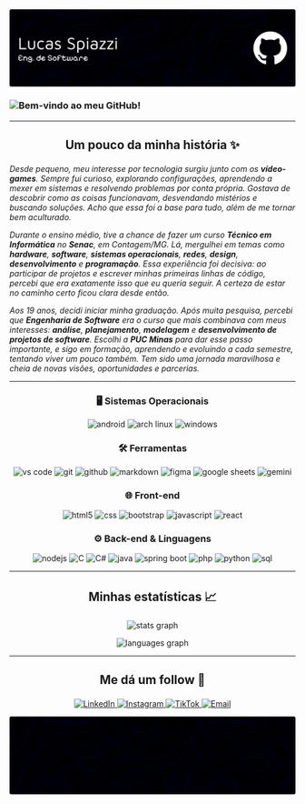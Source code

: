 <div> <img align="center" alt="Header" src="img/banner.png"> </div>

### ![Bem-vindo ao meu GitHub!](https://readme-typing-svg.demolab.com?font=Press+Start+2P&size=14&pause=1200&color=FFF&background=00000000&center=true&vCenter=true&width=1000&lines=%3E+Bem-Vindo+ao+meu+GitHub!!;>+Meu+nome+é+Lucas+Spiazzi;>+Sou+Engenheiro+de+Software;>+Aqui+está+um+pouco+sobre+mim;>+Obrigado+pela+visita!!)

---

<h2 align="center"><p>Um pouco da minha história ✨</p></h2>

_Desde pequeno, meu interesse por tecnologia surgiu junto com os **vídeo-games**. Sempre fui curioso, explorando configurações, aprendendo a mexer em sistemas e resolvendo problemas por conta própria. Gostava de descobrir como as coisas funcionavam, desvendando mistérios e buscando soluções. Acho que essa foi a base para tudo, além de me tornar bem aculturado._

_Durante o ensino médio, tive a chance de fazer um curso **Técnico em Informática** no **Senac**, em Contagem/MG. Lá, mergulhei em temas como **hardware**, **software**, **sistemas operacionais**, **redes**, **design**, **desenvolvimento** e **programação**. Essa experiência foi decisiva: ao participar de projetos e escrever minhas primeiras linhas de código, percebi que era exatamente isso que eu queria seguir. A certeza de estar no caminho certo ficou clara desde então._

_Aos 19 anos, decidi iniciar minha graduação. Após muita pesquisa, percebi que **Engenharia de Software** era o curso que mais combinava com meus interesses: **análise**, **planejamento**, **modelagem** e **desenvolvimento de projetos de software**. Escolhi a **PUC Minas** para dar esse passo importante, e sigo em formação, aprendendo e evoluindo a cada semestre, tentando viver um pouco também. Tem sido uma jornada maravilhosa e cheia de novas visões, oportunidades e parcerias._

---


<h3 align="center">🖥️ Sistemas Operacionais</h3>
<p align="center">
  <img src="https://img.shields.io/badge/Android-0D1117.svg?style=for-the-badge&logo=Android&logoColor=3DDC84" height="25" alt="android"/>
  <img src="https://img.shields.io/badge/Arch%20Linux-0D1117.svg?style=for-the-badge&logo=Arch-Linux&logoColor=1793D1" height="25" alt="arch linux"/>
  <img src="https://img.shields.io/badge/Windows-0D1117.svg?style=for-the-badge&logo=Windows&logoColor=0078D6" height="25" alt="windows"/>
</p>

<h3 align="center">🛠️ Ferramentas</h3>
<p align="center">
  <img src="https://img.shields.io/badge/VS%20Code-0D1117.svg?style=for-the-badge&logo=Visual-Studio-Code&logoColor=007ACC" height="25" alt="vs code"/>
  <img src="https://img.shields.io/badge/Git-0D1117.svg?style=for-the-badge&logo=Git&logoColor=F05032" height="25" alt="git"/>
  <img src="https://img.shields.io/badge/GitHub-0D1117.svg?style=for-the-badge&logo=GitHub&logoColor=181717" height="25" alt="github"/>
  <img src="https://img.shields.io/badge/Markdown-0D1117.svg?style=for-the-badge&logo=Markdown&logoColor=007ACC" height="25" alt="markdown"/>
  <img src="https://img.shields.io/badge/Figma-0D1117.svg?style=for-the-badge&logo=Figma&logoColor=a259ff" height="25" alt="figma"/>
  <img src="https://img.shields.io/badge/Sheets-0D1117.svg?style=for-the-badge&logo=Google-Sheets&logoColor=34A853" height="25" alt="google sheets"/>
  <img src="https://img.shields.io/badge/Gemini-0D1117.svg?style=for-the-badge&logo=Google-Gemini&logoColor=4285F4" height="25" alt="gemini"/>
</p>

<h3 align="center">🌐 Front-end</h3>
<p align="center">
  <img src="https://img.shields.io/badge/HTML5-0D1117.svg?style=for-the-badge&logo=HTML5&logoColor=007ACC" height="25" alt="html5"/>
  <img src="https://img.shields.io/badge/CSS-0D1117.svg?style=for-the-badge&logo=CSS3&logoColor=1572b6" height="25" alt="css"/>
  <img src="https://img.shields.io/badge/Bootstrap-0D1117.svg?style=for-the-badge&logo=Bootstrap&logoColor=8512fb" height="25" alt="bootstrap"/>
  <img src="https://img.shields.io/badge/JavaScript-0D1117.svg?style=for-the-badge&logo=JavaScript&logoColor=007ACC" height="25" alt="javascript"/>
  <img src="https://img.shields.io/badge/React-0D1117.svg?style=for-the-badge&logo=React&logoColor=61DAFB" height="25" alt="react"/>
</p>

<h3 align="center">⚙️ Back-end & Linguagens</h3>
<p align="center">
  <img src="https://img.shields.io/badge/Node.js-0D1117.svg?style=for-the-badge&logo=nodedotjs&logoColor=5FA04E" height="25" alt="nodejs"/>
  <img src="https://img.shields.io/badge/C-0D1117.svg?style=for-the-badge&logo=C&logoColor=007ACC" height="25" alt="C"/>
  <img src="https://img.shields.io/badge/C%23-0D1117.svg?style=for-the-badge&logo=C-sharp&logoColor=239120" height="25" alt="C#"/>
  <img src="https://img.shields.io/badge/Java-0D1117.svg?style=for-the-badge&logo=Java&logoColor=037088" height="25" alt="java"/>
  <img src="https://img.shields.io/badge/Spring%20Boot-0D1117.svg?style=for-the-badge&logo=Spring-Boot&logoColor=6DB33F" height="25" alt="spring boot"/>
  <img src="https://img.shields.io/badge/PHP-0D1117.svg?style=for-the-badge&logo=PHP&logoColor=007ACC" height="25" alt="php"/>
  <img src="https://img.shields.io/badge/Python-0D1117.svg?style=for-the-badge&logo=Python&logoColor=3776AB" height="25" alt="python"/>
  <img src="https://img.shields.io/badge/SQL-0D1117.svg?style=for-the-badge&logo=MySQL&logoColor=4479A1" height="25" alt="sql"/>
</p>

---

<h2 align="center"><p>Minhas estatísticas 📈</p></h2>

<p align="center">
  <img src="https://github-readme-stats.vercel.app/api?username=Catmaitachi&hide_title=false&hide_rank=false&show_icons=true&include_all_commits=true&count_private=true&disable_animations=false&theme=tokyonight&locale=pt-br&hide_border=true&bg_color=00000000" height="135" alt="stats graph"  />
</p>

<p align="center">
  <img src="https://github-readme-stats.vercel.app/api/top-langs?username=Catmaitachi&locale=pt-br&hide_title=false&layout=compact&langs_count=5&theme=tokyonight&hide_border=true&bg_color=00000000" height="135" alt="languages graph"  />
</p>

---

<h2 align="center"><p>Me dá um follow 🥺</p></h2>

<p align="center">
  <a href="https://www.linkedin.com/in/lucasspiazzi/" target="_blank" rel="noopener noreferrer">
  <img src="https://img.shields.io/badge/LinkedIn-0D1117.svg?style=for-the-badge&logo=LinkedIn&logoColor=0077B5" height="32" alt="LinkedIn" />
  </a>
  <a href="https://www.instagram.com/luu.spz" target="_blank" rel="noopener noreferrer">
  <img src="https://img.shields.io/badge/Instagram-0D1117.svg?style=for-the-badge&logo=Instagram&logoColor=007ACC" height="32" alt="Instagram" />
  </a>
  <a href="https://www.tiktok.com/@catmaitachi" target="_blank" rel="noopener noreferrer">
  <img src="https://img.shields.io/badge/TikTok-0D1117.svg?style=for-the-badge&logo=TikTok&logoColor=007ACC" height="32" alt="TikTok" />
  </a>
  <a href="mailto:lukasspiazzi@outlook.com" target="_blank" rel="noopener noreferrer">
  <img src="https://img.shields.io/badge/Email-0D1117.svg?style=for-the-badge&logo=Gmail&logoColor=007ACC" height="32" alt="Email" />
  </a>
</p>

<div> <img align="center" alt="Header" src="img/footer.png"> </div>
